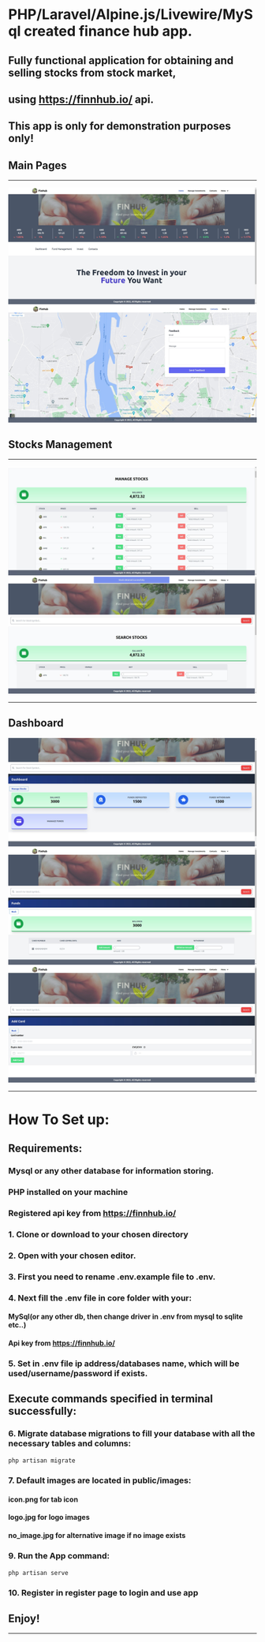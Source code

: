 

# PHP/Laravel/Alpine.js/Livewire/MySql created finance hub app. 

## Fully functional application for obtaining and selling stocks from stock market,
## using https://finnhub.io/ api.

## This app is only for demonstration purposes only!

## Main Pages

---

![Screenshot](mainPage.png)
![Screenshot](contacts.png)


## Stocks Management

---

![Screenshot](manageStocks.png)
![Screenshot](searchBuyStock.png)

---

## Dashboard

![Screenshot](dashboard.png)
![Screenshot](manageFunds.png)
![Screenshot](manageCards.png)

---


# How To Set up:



## Requirements: 

### Mysql or any other database for information storing.
### PHP installed on your machine
### Registered api key from https://finnhub.io/

### 1. Clone or download to your chosen directory

### 2. Open with your chosen editor.

### 3. First you need  to rename .env.example file to .env.

### 4. Next fill the .env file in core folder with your:
#### MySql(or any other db, then change driver in .env from mysql to sqlite etc..)
#### Api key from https://finnhub.io/

### 5. Set in .env file ip address/databases name, which will be used/username/password if exists.

## Execute commands specified in terminal successfully:

### 6. Migrate database migrations to fill your database with all the necessary tables and columns:

```
php artisan migrate
```

###  7. Default images are located in public/images:
#### icon.png for tab icon
#### logo.jpg for logo images
#### no_image.jpg for alternative image if no image exists



### 9. Run the App command:

````
php artisan serve
````

### 10. Register in register page to login and use app

## Enjoy!

---

